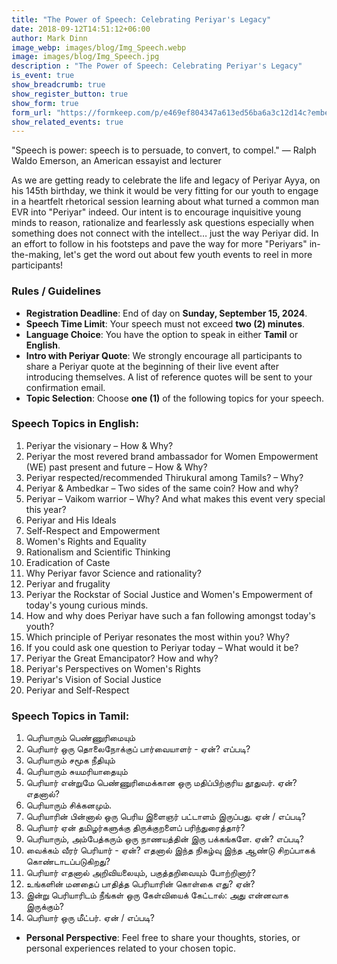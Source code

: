```yaml
---
title: "The Power of Speech: Celebrating Periyar's Legacy"
date: 2018-09-12T14:51:12+06:00
author: Mark Dinn
image_webp: images/blog/Img_Speech.webp
image: images/blog/Img_Speech.jpg
description : "The Power of Speech: Celebrating Periyar's Legacy"
is_event: true
show_breadcrumb: true
show_register_button: true
show_form: true
form_url: "https://formkeep.com/p/e469ef804347a613ed56ba6a3c12d14c?embedded=1"
show_related_events: true
---
```




"Speech is power: speech is to persuade, to convert, to compel." — Ralph Waldo Emerson, an American essayist and lecturer

As we are getting ready to celebrate the life and legacy of Periyar Ayya, on his 145th birthday, we think it would be very fitting for our youth to engage in a heartfelt rhetorical session learning about what turned a common man EVR into "Periyar" indeed. Our intent is to encourage inquisitive young minds to reason, rationalize and fearlessly ask questions especially when something does not connect with the intellect… just the way Periyar did. In an effort to follow in his footsteps and pave the way for more "Periyars" in-the-making, let's get the word out about few youth events to reel in more participants!

### Rules / Guidelines

- **Registration Deadline**: End of day on **Sunday, September 15, 2024**.
- **Speech Time Limit**: Your speech must not exceed **two (2) minutes**.
- **Language Choice**: You have the option to speak in either **Tamil** or **English**.
- **Intro with Periyar Quote**: We strongly encourage all participants to share a Periyar quote at the beginning of their live event after introducing themselves. A list of reference quotes will be sent to your confirmation email.
- **Topic Selection**: Choose **one (1)** of the following topics for your speech.

### Speech Topics in English:

1. Periyar the visionary – How & Why?
2. Periyar the most revered brand ambassador for Women Empowerment (WE) past present and future – How & Why?
3. Periyar respected/recommended Thirukural among Tamils? – Why?
4. Periyar & Ambedkar – Two sides of the same coin? How and why?
5. Periyar – Vaikom warrior – Why? And what makes this event very special this year?
6. Periyar and His Ideals
7. Self-Respect and Empowerment
8. Women's Rights and Equality
9. Rationalism and Scientific Thinking
10. Eradication of Caste
11. Why Periyar favor Science and rationality?
12. Periyar and frugality
13. Periyar the Rockstar of Social Justice and Women's Empowerment of today's young curious minds.
14. How and why does Periyar have such a fan following amongst today's youth?
15. Which principle of Periyar resonates the most within you? Why?
16. If you could ask one question to Periyar today – What would it be?
17. Periyar the Great Emancipator? How and why?
18. Periyar's Perspectives on Women's Rights
19. Periyar's Vision of Social Justice
20. Periyar and Self-Respect 

### Speech Topics in Tamil:

1. பெரியாரும் பெண்ணுரிமையும்
2. பெரியார் ஒரு தொலைநோக்குப் பார்வையாளர் - ஏன்? எப்படி?
3. பெரியாரும் சமூக நீதியும்
4. பெரியாரும் சுயமரியாதையும்
5. பெரியார் என்றுமே பெண்ணுரிமைக்கான ஒரு மதிப்பிற்குரிய தூதுவர். ஏன்? எதனால்?
6. பெரியாரும் சிக்கனமும்.
7. பெரியாரின் பின்னால் ஒரு பெரிய இளைஞர் பட்டாளம் இருப்பது. ஏன் / எப்படி?
8. பெரியார் ஏன் தமிழர்களுக்கு திருக்குறளைப் பரிந்துரைத்தார்?
9. பெரியாரும், அம்பேத்கரும் ஒரு நாணயத்தின் இரு பக்கங்களே. ஏன்? எப்படி?
10. வைக்கம் வீரர் பெரியார்  - ஏன்?  எதனால் இந்த நிகழ்வு இந்த ஆண்டு சிறப்பாகக் கொண்டாடப்படுகிறது?
11. பெரியார் எதனால் அறிவியலையும், பகுத்தறிவையும் போற்றினார்?
12. உங்களின் மனதைப் பாதித்த பெரியாரின் கொள்கை எது? ஏன்?
13. இன்று பெரியாரிடம் நீங்கள் ஒரு கேள்வியைக் கேட்டால்: அது என்னவாக இருக்கும்?
14. பெரியார் ஒரு மீட்பர். ஏன் / எப்படி?

- **Personal Perspective**: Feel free to share your thoughts, stories, or personal experiences related to your chosen topic.

 